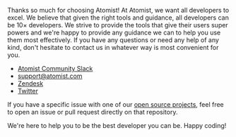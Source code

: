 Thanks so much for choosing Atomist!  At Atomist, we want all
developers to excel.  We believe that given the right tools and
guidance, all developers can be 10&times; developers.  We strive to
provide the tools that give their users super powers and we're happy
to provide any guidance we can to help you use them most effectively.
If you have any questions or need any help of any kind, don't
hesitate to contact us in whatever way is most convenient for you.

-   [Atomist Community Slack][slack]
-   [support@atomist.com][email]
-   [Zendesk][zendesk]
-   [Twitter][twitter]

If you have a specific issue with one of
our [open source projects][github], feel free to open an issue or pull
request directly on that repository.

We're here to help you to be the best developer you can be.  Happy
coding!

[slack]: https://join.atomist.com (Atomist Community Slack)
[email]: mailto:support@atomist.com (Atomist Email Support)
[zendesk]: https://atomist.zendesk.com/ (Atomist Zendesk)
[twitter]: https://twitter.com/atomist (@atomist on Twitter)
[github]: https://github.com/atomist (Atomist on GitHub)
